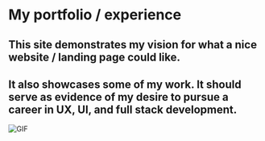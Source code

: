 # My portfolio / experience

## This site demonstrates my vision for what a nice website / landing page could like.
## It also showcases some of my work. It should serve as evidence of my desire to pursue a career in UX, UI, and full stack development. 

![GIF](https://raw.githubusercontent.com/hud-sonq/persport/master/public/deco/gif/showcase.gif)
